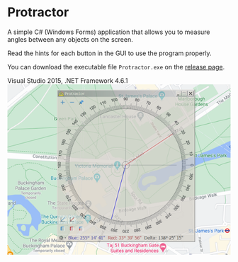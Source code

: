 # Protractor

A simple C# (Windows Forms) application that allows you to measure angles between any objects on the screen.

Read the hints for each button in the GUI to use the program properly.

You can download the executable file `Protractor.exe` on the [release page](https://github.com/ap13ski/Protractor/releases/tag/v1.0). 

Visual Studio 2015, .NET Framework 4.6.1
![Screenshot](protractor.png)
